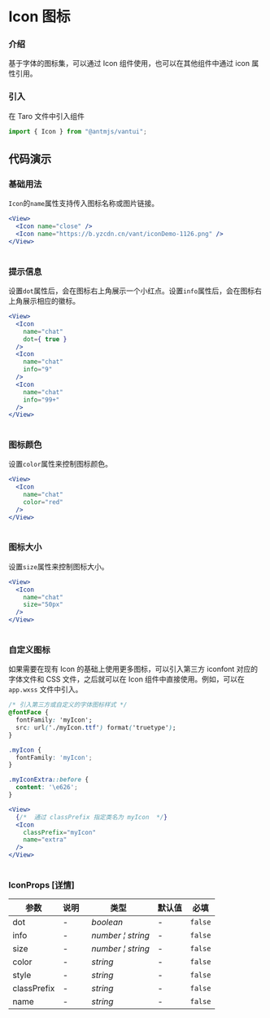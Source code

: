 # Icon 图标

### 介绍

基于字体的图标集，可以通过 Icon 组件使用，也可以在其他组件中通过 icon 属性引用。

### 引入

在 Taro 文件中引入组件

```js
import { Icon } from "@antmjs/vantui"; 
```

## 代码演示

### 基础用法

`Icon`的`name`属性支持传入图标名称或图片链接。

```jsx
<View>
  <Icon name="close" />
  <Icon name="https://b.yzcdn.cn/vant/iconDemo-1126.png" />
</View>
 
```

### 提示信息

设置`dot`属性后，会在图标右上角展示一个小红点。设置`info`属性后，会在图标右上角展示相应的徽标。

```jsx
<View>
  <Icon
    name="chat"
    dot={ true }
  />
  <Icon
    name="chat"
    info="9"
  />
  <Icon
    name="chat"
    info="99+"
  />
</View>
 
```

### 图标颜色

设置`color`属性来控制图标颜色。

```jsx
<View>
  <Icon
    name="chat"
    color="red"
  />
</View>
 
```

### 图标大小

设置`size`属性来控制图标大小。

```jsx
<View>
  <Icon
    name="chat"
    size="50px"
  />
</View>
 
```

### 自定义图标

如果需要在现有 Icon 的基础上使用更多图标，可以引入第三方 iconfont 对应的字体文件和 CSS 文件，之后就可以在 Icon 组件中直接使用。例如，可以在 `app.wxss` 文件中引入。

```css
/* 引入第三方或自定义的字体图标样式 */
@fontFace {
  fontFamily: 'myIcon';
  src: url('./myIcon.ttf') format('truetype');
}

.myIcon {
  fontFamily: 'myIcon';
}

.myIconExtra::before {
  content: '\e626';
}
```

```jsx
<View>
  {/*  通过 classPrefix 指定类名为 myIcon  */}
  <Icon
    classPrefix="myIcon"
    name="extra"
  />
</View>
 
```
### IconProps [[详情]](https://github.com/AntmJS/vantui/tree/main/packages/vantui/types/icon.d.ts)   

| 参数 | 说明 | 类型 | 默认值 | 必填 |
| --- | --- | --- | --- | --- |
| dot | - | _&nbsp;&nbsp;boolean<br/>_ | - | `false` |
| info | - | _&nbsp;&nbsp;number&nbsp;&brvbar;&nbsp;string<br/>_ | - | `false` |
| size | - | _&nbsp;&nbsp;number&nbsp;&brvbar;&nbsp;string<br/>_ | - | `false` |
| color | - | _&nbsp;&nbsp;string<br/>_ | - | `false` |
| style | - | _&nbsp;&nbsp;string<br/>_ | - | `false` |
| classPrefix | - | _&nbsp;&nbsp;string<br/>_ | - | `false` |
| name | - | _&nbsp;&nbsp;string<br/>_ | - | `false` |


